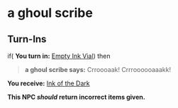 # a ghoul scribe


## Turn-Ins




if( **You turn in:** [Empty Ink Vial](/item/10626)) then


>**a ghoul scribe says:** Crroooaak! Crrroooooaaakk!


 **You receive:**  [Ink of the Dark](/item/10601) 

**This NPC *should* return incorrect items given.**

